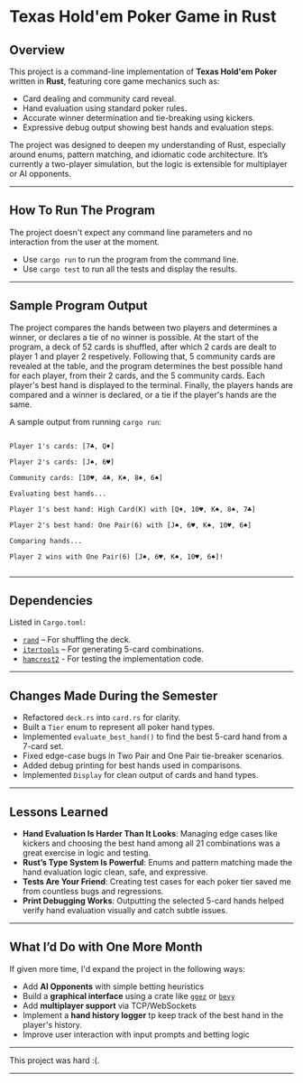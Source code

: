 # Texas Hold'em Poker Game in Rust

## Overview

This project is a command-line implementation of **Texas Hold'em Poker** written in **Rust**, featuring core game mechanics such as:

- Card dealing and community card reveal.
- Hand evaluation using standard poker rules.
- Accurate winner determination and tie-breaking using kickers.
- Expressive debug output showing best hands and evaluation steps.

The project was designed to deepen my understanding of Rust, especially around enums, pattern matching, and idiomatic code architecture. It’s currently a two-player simulation, but the logic is extensible for multiplayer or AI opponents.

---

## How To Run The Program

The project doesn't expect any command line parameters and no interaction from the user at the moment. 

- Use ``` cargo run ``` to run the program from the command line.
- Use ``` cargo test ``` to run all the tests and display the results.

---

## Sample Program Output 

The project compares the hands between two players and determines a winner, or declares a tie of no winner is possible. At the start of the program, a deck of 52 cards is shuffled, after which 2 cards are dealt to player 1 and player 2 respetively. Following that, 5 community cards are revealed at the table, and the program determines the best possible hand for each player, from their 2 cards, and the 5 community cards. Each player's best hand is displayed to the terminal. Finally, the players hands are compared and a winner is declared, or a tie if the player's hands are the same.

A sample output from running ``` cargo run ```:

```

Player 1's cards: [7♣, Q♦]

Player 2's cards: [J♠, 6♥]

Community cards: [10♥, 4♣, K♠, 8♠, 6♠]

Evaluating best hands...

Player 1's best hand: High Card(K) with [Q♦, 10♥, K♠, 8♠, 7♣]

Player 2's best hand: One Pair(6) with [J♠, 6♥, K♠, 10♥, 6♠]

Comparing hands...

Player 2 wins with One Pair(6) [J♠, 6♥, K♠, 10♥, 6♠]!


```

---

## Dependencies

Listed in `Cargo.toml`:

- [`rand`](https://crates.io/crates/rand) – For shuffling the deck.
- [`itertools`](https://crates.io/crates/itertools) – For generating 5-card combinations.
- [`hamcrest2`](https://crates.io/crates/hamcrest2) - For testing the implementation code.

---

## Changes Made During the Semester

- Refactored `deck.rs` into `card.rs` for clarity.
- Built a `Tier` enum to represent all poker hand types.
- Implemented `evaluate_best_hand()` to find the best 5-card hand from a 7-card set.
- Fixed edge-case bugs in Two Pair and One Pair tie-breaker scenarios.
- Added debug printing for best hands used in comparisons.
- Implemented `Display` for clean output of cards and hand types.

---

## Lessons Learned

- **Hand Evaluation Is Harder Than It Looks**: Managing edge cases like kickers and choosing the best hand among all 21 combinations was a great exercise in logic and testing.
- **Rust’s Type System Is Powerful**: Enums and pattern matching made the hand evaluation logic clean, safe, and expressive.
- **Tests Are Your Friend**: Creating test cases for each poker tier saved me from countless bugs and regressions.
- **Print Debugging Works**: Outputting the selected 5-card hands helped verify hand evaluation visually and catch subtle issues.

---

## What I’d Do with One More Month

If given more time, I'd expand the project in the following ways:

- Add **AI Opponents** with simple betting heuristics
- Build a **graphical interface** using a crate like [`ggez`](https://crates.io/crates/ggez) or [`bevy`](https://bevyengine.org)
- Add **multiplayer support** via TCP/WebSockets
- Implement a **hand history logger** tp keep track of the best hand in the player's history.
- Improve user interaction with input prompts and betting logic

---

This project was hard :(.

---
